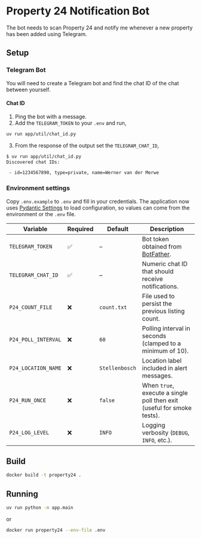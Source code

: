 # Property 24 Notification Bot

The bot needs to scan Property 24 and notify me whenever a new property has been added using Telegram.

## Setup


### Telegram Bot

You will need to create a Telegram bot and find the chat ID of the chat between yourself. 

#### Chat ID

1. Ping the bot with a message.
2. Add the `TELEGRAM_TOKEN` to your `.env` and run,
```bash
uv run app/util/chat_id.py
```
3. From the response of the output set the `TELEGRAM_CHAT_ID`,
```bash
$ uv run app/util/chat_id.py
Discovered chat IDs:

 - id=1234567890, type=private, name=Werner van der Merwe
```


### Environment settings
Copy `.env.example` to `.env` and fill in your credentials. The application now uses [Pydantic Settings](https://docs.pydantic.dev/latest/concepts/pydantic_settings/) to load configuration, so values can come from the environment or the `.env` file.

| Variable | Required | Default | Description |
| --- | --- | --- | --- |
| `TELEGRAM_TOKEN` | ✅ | – | Bot token obtained from [BotFather](https://core.telegram.org/bots#botfather). |
| `TELEGRAM_CHAT_ID` | ✅ | – | Numeric chat ID that should receive notifications. |
| `P24_COUNT_FILE` | ❌ | `count.txt` | File used to persist the previous listing count. |
| `P24_POLL_INTERVAL` | ❌ | `60` | Polling interval in seconds (clamped to a minimum of 10). |
| `P24_LOCATION_NAME` | ❌ | `Stellenbosch` | Location label included in alert messages. |
| `P24_RUN_ONCE` | ❌ | `false` | When `true`, execute a single poll then exit (useful for smoke tests). |
| `P24_LOG_LEVEL` | ❌ | `INFO` | Logging verbosity (`DEBUG`, `INFO`, etc.). |

## Build

```bash
docker build -t property24 .
```

## Running

```bash
uv run python -m app.main
```

or 

```bash
docker run property24 --env-file .env
```